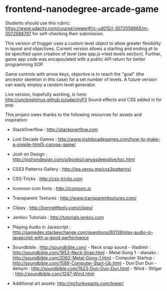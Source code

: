 frontend-nanodegree-arcade-game
===============================

Students should use this rubric: https://www.udacity.com/course/viewer#!/c-ud015/l-3072058665/m-3072588797
for self-checking their submission.

This version of frogger uses a custom level object to allow greater flexibility in layout and objectives. Current version allows a starting and ending pt to be specified upon creation of level (see app.js->test levels section). Further, game app code was encapsulated with a public API return for better programming SOP.

Game controls with arrow keys, objective is to reach the "goal" (the ancestor skeleton in this case) for a set number of levels. A future version can easily employ a random level generator.

Live version, hopefully working, is here: http://uncleoptimus.github.io/udacityP3
Sound effects and CSS added in for pop.

This project owes thanks to the following resources for assets and inspiration:
- StackOverflow : http://stackoverflow.com

- Lost Decade Games : http://www.lostdecadegames.com/how-to-make-a-simple-html5-canvas-game/

- Josh on Design : http://joshondesign.com/p/books/canvasdeepdive/toc.html

- CSS3 Patterns Gallery : http://lea.verou.me/css3patterns/

- CSS-Tricks : http://css-tricks.com

- Icomoon icon fonts : http://icomoon.io

- Transparent Textures : http://www.transparenttextures.com/

- Clippy : http://bennettfeely.com/clippy/

- Jenkov Tutorials : http://tutorials.jenkov.com

- Playing Audio in Javascript : http://gamedev.stackexchange.com/questions/60139/play-audio-in-javascript-with-a-good-performance

- Soundbible : http://soundbible.com/
		- Neck snap sound - Vladimir : http://soundbible.com/1953-Neck-Snap.html
		- Metal Gong 1 - dianakc : http://soundbible.com/2062-Metal-Gong-1.html
		- Computer Startup : http://soundbible.com/1589-Computer-Start-Up.html
		- Dun Dun Dun - delsym : http://soundbible.com/1623-Dun-Dun-Dun.html
		- Wind - Stilgar : http://soundbible.com/1247-Wind.html

- Additional art assets: http://mcfunkypants.com/tower/

